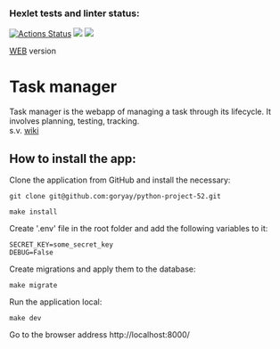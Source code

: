 ### Hexlet tests and linter status:
[![Actions Status](https://github.com/goryay/python-project-52/actions/workflows/hexlet-check.yml/badge.svg)](https://github.com/goryay/python-project-52/actions)
<a href="https://codeclimate.com/github/goryay/python-project-52/maintainability"><img src="https://api.codeclimate.com/v1/badges/ddfd2e3ab4610dacd1bc/maintainability" /></a>
<a href="https://codeclimate.com/github/goryay/python-project-52/test_coverage"><img src="https://api.codeclimate.com/v1/badges/ddfd2e3ab4610dacd1bc/test_coverage" /></a>

[WEB](https://task-manager-fwnu.onrender.com/) version

# Task manager
Task manager is the webapp of managing a task through its lifecycle.
It involves planning, testing, tracking.  
s.v. [wiki](https://en.wikipedia.org/wiki/Task_management)

## How to install the app:
Clone the application from GitHub and install the necessary:  
```
git clone git@github.com:goryay/python-project-52.git
```    
```
make install
```  

Create '.env' file in the root folder and add the following variables to it:
```  
SECRET_KEY=some_secret_key  
DEBUG=False
```  
Create migrations and apply them to the database:  
```
make migrate
```

Run the application local:  
```
make dev
```  

Go to the browser address http://localhost:8000/
